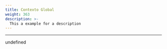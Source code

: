 ```yaml
---
title: Contexto Global
weight: 363
description: >-
  This a example for a description
---
```


---

undefined
